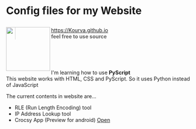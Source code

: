 <h1 align="left">
  <p>Config files for my Website</p> 
  <img align="left" src="https://github.com/Kourva/Kourva.github.io/assets/118578799/d2441e6d-6afb-4429-a154-0ffebc0d97d2" width=120 height=120 />
</h1>

> https://Kourva.github.io                                
> **feel free to use source**

<br><br><br><br>
I'm learning how to use **PyScript**
<br>This website works with HTML, CSS and PyScript. So it uses Python instead of JavaScript

The current contents in website are...
+ RLE (Run Length Encoding) tool
+ IP Address Lookup tool
+ Crocsy App (Preview for android) [Open](https://kourva.github.io/Crocsy/index.html)
